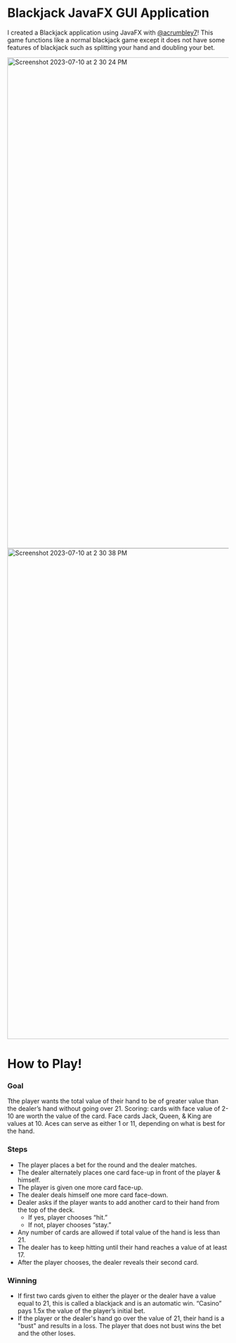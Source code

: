 # Blackjack JavaFX GUI Application
I created a Blackjack application using JavaFX with [@acrumbley7](https://github.com/acrumbley7)! This game functions like a normal blackjack game except it does not have some features of blackjack such as splitting your hand and doubling your bet. 

<img width="1114" alt="Screenshot 2023-07-10 at 2 30 24 PM" src="https://github.com/manyolie3/Blackjack/assets/127877144/69765630-3727-4cc5-9ee4-feb6a9693f80">
<img width="1114" alt="Screenshot 2023-07-10 at 2 30 38 PM" src="https://github.com/manyolie3/Blackjack/assets/127877144/77a47f52-36c9-43ac-acc1-310221d3d1e2">


# How to Play!
### Goal
Tthe player wants the total value of their hand to be of greater value than the dealer’s hand without going over 21.
Scoring: cards with face value of 2-10 are worth the value of the card. Face cards Jack, Queen, & King are values at 10. Aces can serve as either 1 or 11, depending on what is best for the hand.
### Steps
- The player places a bet for the round and the dealer matches.
- The dealer alternately places one card face-up in front of the player & himself.
- The player is given one more card face-up.
- The dealer deals himself one more card face-down.
- Dealer asks if the player wants to add another card to
their hand from the top of the deck.
  - If yes, player chooses “hit.”
  - If not, player chooses “stay.”
- Any number of cards are allowed if total value of
the hand is less than 21.
- The dealer has to keep hitting until their hand
reaches a value of at least 17.
- After the player chooses, the dealer reveals their
second card.
### Winning
- If first two cards given to either the player or the dealer have a value equal to 21, this is called a blackjack and is an automatic win. “Casino” pays 1.5x the value of the player’s initial bet.
- If the player or the dealer's hand go over the value of 21, their hand is a "bust" and results in a loss. The player that does not bust wins the bet and the other loses.
